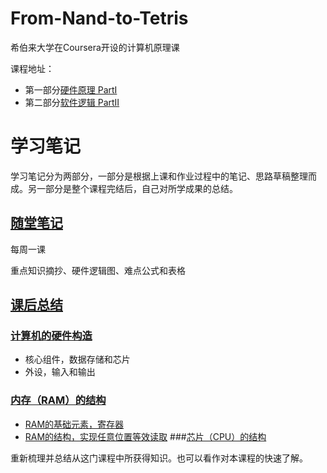 # From-Nand-to-Tetris
希伯来大学在Coursera开设的计算机原理课

课程地址：
-  第一部分[硬件原理 PartI](https://www.coursera.org/learn/build-a-computer/home/week/1)
-  第二部分[软件逻辑 PartII](https://www.coursera.org/learn/nand2tetris2/home/welcome)

# 学习笔记

学习笔记分为两部分，一部分是根据上课和作业过程中的笔记、思路草稿整理而成。另一部分是整个课程完结后，自己对所学成果的总结。

## [随堂笔记](/Notes.md) 

每周一课

重点知识摘抄、硬件逻辑图、难点公式和表格

## [课后总结](/Reviews.md)
### [计算机的硬件构造](/Reviews.md/#计算机的硬件构造)
- 核心组件，数据存储和芯片
- 外设，输入和输出
### [内存（RAM）的结构](/Reviews.md/#内存（RAM）的结构)
- [RAM的基础元素，寄存器](/Reviews.md/#RAM的基础元素，寄存器)
- [RAM的结构，实现任意位置等效读取](/Reviews.md/#RAM的结构，实现任意位置等效读取)
###[芯片（CPU）的结构](/Reviews.md/#芯片（CPU）的结构)

重新梳理并总结从这门课程中所获得知识。也可以看作对本课程的快速了解。
